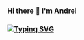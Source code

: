 ### Hi there 👋 I'm Andrei
### [![Typing SVG](https://readme-typing-svg.demolab.com/?lines=QA+Engineer;Second+line+of+text)](https://git.io/typing-svg)

<!--
**budn1k-qa/budn1k-qa** is a ✨ _special_ ✨ repository because its `README.md` (this file) appears on your GitHub profile.

Here are some ideas to get you started:

- 🔭 I’m currently working on ...
- 🌱 I’m currently learning ...
- 👯 I’m looking to collaborate on ...
- 🤔 I’m looking for help with ...
- 💬 Ask me about ...
- 📫 How to reach me: ...
- 😄 Pronouns: ...
- ⚡ Fun fact: ...
-->
